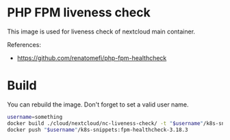 
# PHP FPM liveness check

This image is used for liveness check of nextcloud main container.

References:
- https://github.com/renatomefi/php-fpm-healthcheck

# Build

You can rebuild the image. Don't forget to set a valid user name.

```bash
username=something
docker build ./cloud/nextcloud/nc-liveness-check/ -t "$username"/k8s-snippets:fpm-healthcheck-3.18.3
docker push "$username"/k8s-snippets:fpm-healthcheck-3.18.3
```
